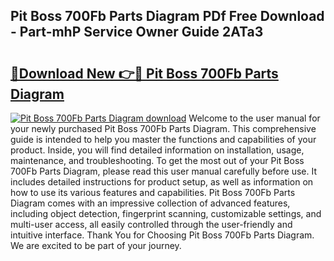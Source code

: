 ## Pit Boss 700Fb Parts Diagram PDf Free Download - Part-mhP Service Owner Guide 2ATa3

# <h2><a href="http://dfryalq.blite.top/?on=Pit+Boss+700Fb+Parts+Diagram">🔗Download New 👉🔴 Pit Boss 700Fb Parts Diagram</a></h2>

[![Pit Boss 700Fb Parts Diagram download](https://i.imgur.com/lujVjoI.png)](http://dfryalq.blite.top/?on=Pit+Boss+700Fb+Parts+Diagram)
Welcome to the user manual for your newly purchased Pit Boss 700Fb Parts Diagram. This comprehensive guide is intended to help you master the functions and capabilities of your product. Inside, you will find detailed information on installation, usage, maintenance, and troubleshooting. To get the most out of your Pit Boss 700Fb Parts Diagram, please read this user manual carefully before use. It includes detailed instructions for product setup, as well as information on how to use its various features and capabilities. Pit Boss 700Fb Parts Diagram comes with an impressive collection of advanced features, including object detection, fingerprint scanning, customizable settings, and multi-user access, all easily controlled through the user-friendly and intuitive interface. Thank You for Choosing Pit Boss 700Fb Parts Diagram. We are excited to be part of your journey.
